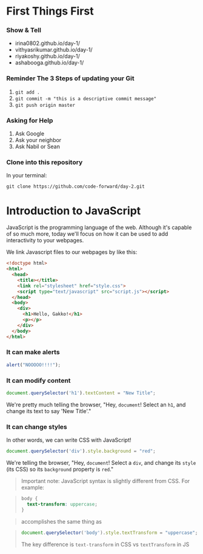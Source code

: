 # First Things First
### Show & Tell
- irina0802.github.io/day-1/
- vithyasrikumar.github.io/day-1/
- riyakoshy.github.io/day-1/
- ashabooga.github.io/day-1/

### Reminder The 3 Steps of updating your Git
1. `git add .`
2. `git commit -m "this is a descriptive commit message"`
3. `git push origin master`

### Asking for Help
1. Ask Google
2. Ask your neighbor
3. Ask Nabil or Sean

### Clone into this repository
In your terminal:

``git clone https://github.com/code-forward/day-2.git`` 

# Introduction to JavaScript
JavaScript is the programming language of the web. Although it's capable of so much more, today we'll focus on how it can be used to add interactivity to your webpages.

We link Javascript files to our webpages by like this:

```HTML
<!doctype html>
<html>
  <head>
    <title></title>
    <link rel="stylesheet" href="style.css">
    <script type="text/javascript" src="script.js"></script>
  </head>
  <body>
    <div>
      <h1>Hello, Gakko!</h1>
      <p></p>
    </div>
  </body>
</html>
```

### It can make alerts
```javascript
alert("NOOOOO!!!!");
```

### It can modify content
```javascript
document.querySelector('h1').textContent = "New Title";
```

We're pretty much telling the browser, "Hey, `document`! Select an `h1`, and change its text to say 'New Title'."

###  It can change styles
In other words, we can write CSS with JavaScript!

```javascript
document.querySelector('div').style.background = "red";
```

We're telling the browser, "Hey, `document`! Select a `div`, and change its `style` (its CSS) so its `background` property is `red`."


>Important note: JavaScript syntax is slightly different from CSS. For example:

>```CSS
>body {
>	text-transform: uppercase; 
>}
>``` 

> accomplishes the same thing as 

>```Javascript
>document.querySelector('body').style.textTransform = "uppercase";
>```
> The key difference is `text-transform` in CSS vs `textTransform` in JS





